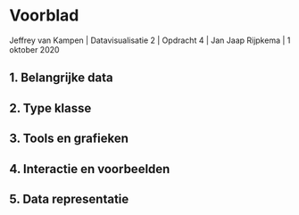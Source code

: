 # Voorblad

  

Jeffrey van Kampen \| Datavisualisatie 2 \| Opdracht 4 \| Jan Jaap Rijpkema \| 1 oktober 2020

##  1. Belangrijke data

##  2. Type klasse 

##  3. Tools en grafieken 

##  4. Interactie en voorbeelden

##  5. Data representatie

